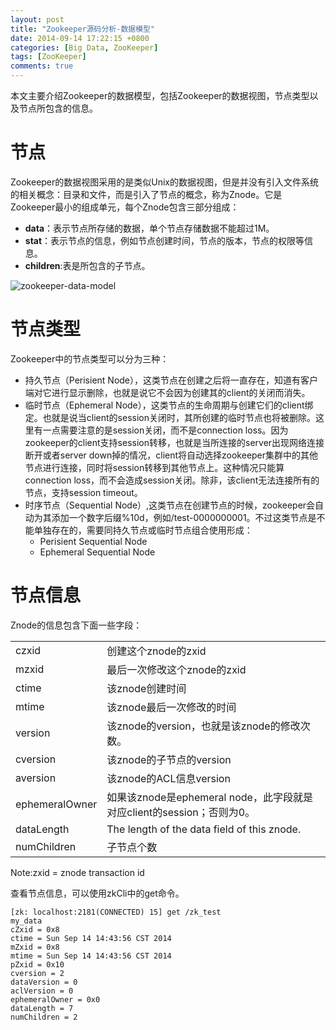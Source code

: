 ```yaml
---
layout: post
title: "Zookeeper源码分析-数据模型"
date: 2014-09-14 17:22:15 +0800
categories: [Big Data, ZooKeeper]
tags: [ZooKeeper]
comments: true
---
```

本文主要介绍Zookeeper的数据模型，包括Zookeeper的数据视图，节点类型以及节点所包含的信息。

# 节点
Zookeeper的数据视图采用的是类似Unix的数据视图，但是并没有引入文件系统的相关概念：目录和文件，而是引入了节点的概念，称为Znode。它是Zookeeper最小的组成单元，每个Znode包含三部分组成：

- **data**：表示节点所存储的数据，单个节点存储数据不能超过1M。
- **stat**：表示节点的信息，例如节点创建时间，节点的版本，节点的权限等信息。
- **children**:表是所包含的子节点。

![zookeeper-data-model](/images/uploads/2014/09/zookeeper-data-model.jpg)

# 节点类型
Zookeeper中的节点类型可以分为三种：

- 持久节点（Perisient Node），这类节点在创建之后将一直存在，知道有客户端对它进行显示删除，也就是说它不会因为创建其的client的关闭而消失。
- 临时节点（Ephemeral Node），这类节点的生命周期与创建它们的client绑定。也就是说当client的session关闭时，其所创建的临时节点也将被删除。这里有一点需要注意的是session关闭，而不是connection loss。因为zookeeper的client支持session转移，也就是当所连接的server出现网络连接断开或者server down掉的情况，client将自动选择zookeeper集群中的其他节点进行连接，同时将session转移到其他节点上。这种情况只能算connection loss，而不会造成session关闭。除非，该client无法连接所有的节点，支持session timeout。
- 时序节点（Sequential Node）,这类节点在创建节点的时候，zookeeper会自动为其添加一个数字后缀%10d，例如/test-0000000001。不过这类节点是不能单独存在的，需要同持久节点或临时节点组合使用形成：
  + Perisient Sequential Node
  + Ephemeral Sequential Node

# 节点信息
Znode的信息包含下面一些字段：
<table>
<tr>
<td>czxid</td>
<td>创建这个znode的zxid</td>
</tr>
<tr>
<td>mzxid</td>
<td>最后一次修改这个znode的zxid</td>
</tr>
<tr>
<td>ctime</td>
<td>该znode创建时间</td>
</tr>
<tr>
<td>mtime</td>
<td>该znode最后一次修改的时间</td>
</tr>
<tr>
<td>version</td>
<td>该znode的version，也就是该znode的修改次数。</td>
</tr>
<tr>
<td>cversion</td>
<td>该znode的子节点的version</td>
</tr>
<tr>
<td>aversion</td>
<td>该znode的ACL信息version</td>
</tr>
<tr>
<td>ephemeralOwner</td>
<td>如果该znode是ephemeral node，此字段就是对应client的session；否则为0。</td>
</tr>
<tr>
<td>dataLength</td>
<td>The length of the data field of this znode.</td>
</tr>
<tr>
<td>numChildren</td>
<td>子节点个数</td>
</tr>
</table>
Note:zxid = znode transaction id

查看节点信息，可以使用zkCli中的get命令。

```
[zk: localhost:2181(CONNECTED) 15] get /zk_test
my_data
cZxid = 0x8
ctime = Sun Sep 14 14:43:56 CST 2014
mZxid = 0x8
mtime = Sun Sep 14 14:43:56 CST 2014
pZxid = 0x10
cversion = 2
dataVersion = 0
aclVersion = 0
ephemeralOwner = 0x0
dataLength = 7
numChildren = 2
```
